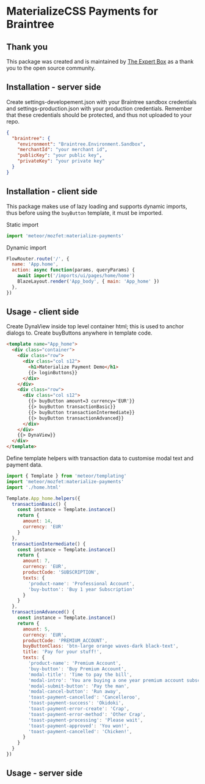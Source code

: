 # MaterializeCSS Payments for Braintree

## Thank you

This package was created and is maintained by [The Expert Box](https://www.ExpertBox.com) as a thank you to the open source community.

## Installation - server side

Create settings-developement.json with your Braintree sandbox credentials and settings-production.json with your production credentials. Remember that these credentials should be protected, and thus not uploaded to your repo.

```json
{
  "braintree": {
    "environment": "Braintree.Environment.Sandbox",
    "merchantId": "your merchant id",
    "publicKey": "your public key",
    "privateKey": "your private key"
  }
}
```

## Installation - client side

This package makes use of lazy loading and supports dynamic imports, thus before
using the ```buyButton``` template, it must be imported.

Static import
```javascript
import 'meteor/mozfet:materialize-payments'
```

Dynamic import
```javascript
FlowRouter.route('/', {
  name: 'App.home',
  action: async function(params, queryParams) {
    await import('/imports/ui/pages/home/home')
    BlazeLayout.render('App_body', { main: 'App_home' })
  },
})
```

## Usage - client side

Create DynaView inside top level container html; this is used to anchor dialogs to.
Create buyButtons anywhere in template code.
```html
<template name="App_home">
  <div class="container">
    <div class="row">
      <div class="col s12">
        <h1>Materialize Payment Demo</h1>
        {{> loginButtons}}
      </div>
    </div>
    <div class="row">
      <div class="col s12">
        {{> buyButton amount=3 currency='EUR'}}
        {{> buyButton transactionBasic}}
        {{> buyButton transactionIntermediate}}
        {{> buyButton transactionAdvanced}}
      </div>
    </div>
    {{> DynaView}}
  </div>
</template>
```

Define template helpers with transaction data to customise modal text and payment data.

```js
import { Template } from 'meteor/templating'
import 'meteor/mozfet:materialize-payments'
import './home.html'

Template.App_home.helpers({
  transactionBasic() {
    const instance = Template.instance()
    return {
      amount: 14,
      currency: 'EUR'
    }
  },
  transactionIntermediate() {
    const instance = Template.instance()
    return {
      amount: 7,
      currency: 'EUR',
      productCode: 'SUBSCRIPTION',
      texts: {
        'product-name': 'Professional Account',
        'buy-button': 'Buy 1 year Subscription'
      }
    }
  },
  transactionAdvanced() {
    const instance = Template.instance()
    return {
      amount: 5,
      currency: 'EUR',
      productCode: 'PREMIUM_ACCOUNT',
      buyButtonClass: 'btn-large orange waves-dark black-text',
      title: 'Pay for your stuff!',
      texts: {
        'product-name': 'Premium Account',
        'buy-button': 'Buy Premium Account',
        'modal-title': 'Time to pay the bill',
        'modal-intro': 'You are buying a one year premium account subscription.',
        'modal-submit-button': 'Pay the man',
        'modal-cancel-button': 'Run away',
        'toast-payment-cancelled': 'Cancelleroo',
        'toast-payment-success': 'Okidoki',
        'toast-payment-error-create': 'Crap',
        'toast-payment-error-method': 'Other Crap',
        'toast-payment-processing': 'Please wait',
        'toast-payment-approved': 'You won!',
        'toast-payment-cancelled': 'Chicken!',
      }
    }
  }
})
```

## Usage - server side

